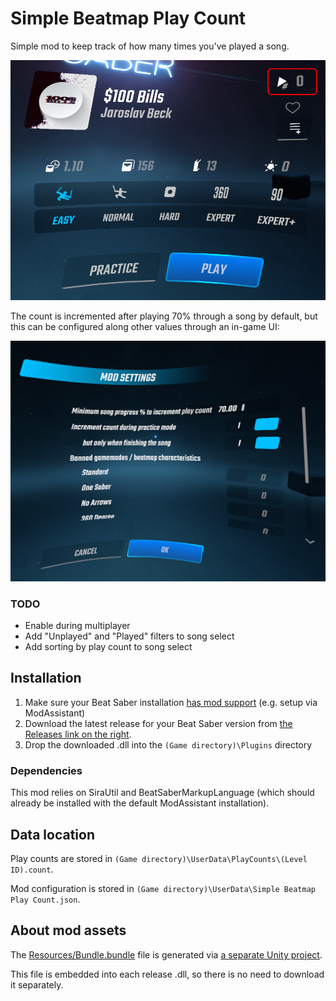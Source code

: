 # Simple Beatmap Play Count

Simple mod to keep track of how many times you've played a song.

![Preview](assets/menu-leveldetail-playcount.png)

The count is incremented after playing 70% through a song by default, but this can be configured along other values through an in-game UI:

![Mod settings](assets/mod-settings.png)

### TODO

- Enable during multiplayer
- Add "Unplayed" and "Played" filters to song select
- Add sorting by play count to song select

## Installation

1. Make sure your Beat Saber installation [has mod support](https://bsmg.wiki/pc-modding.html) (e.g. setup via ModAssistant)
1. Download the latest release for your Beat Saber version from [the Releases link on the right](releases/).
1. Drop the downloaded .dll into the `(Game directory)\Plugins` directory

### Dependencies

This mod relies on SiraUtil and BeatSaberMarkupLanguage (which should already be installed with the default ModAssistant installation).

## Data location

Play counts are stored in `(Game directory)\UserData\PlayCounts\(Level ID).count`.

Mod configuration is stored in `(Game directory)\UserData\Simple Beatmap Play Count.json`.

## About mod assets

The [Resources/Bundle.bundle](./BeatmapPlayCount/Resources/Bundle.bundle) file is generated via [a separate Unity project](https://github.com/netux/BeatSaber-BeatmapPlayCount-AssetBundler).

This file is embedded into each release .dll, so there is no need to download it separately.
